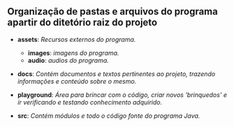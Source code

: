 #

## Organização de pastas e arquivos do programa apartir do ditetório raiz do projeto

- **assets**: *Recursos externos do programa.*
  - **images**: *imagens do programa.*
  - **audio**: *audios do programa.*

- **docs**: *Contém documentos e textos pertinentes ao projeto, trazendo informações e conteúdo sobre o mesmo.*

- **playground**: *Área para brincar com o código, criar novos 'brinquedos' e ir verificando e testando conhecimento adquirido.*

- **src**: *Contém módulos e todo o código fonte do programa Java.*
